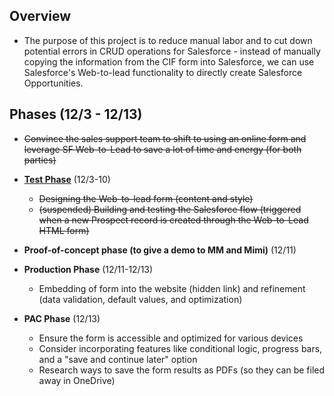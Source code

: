 ## Overview
- The purpose of this project is to reduce manual labor and to cut down potential errors in CRUD operations for Salesforce - instead of manually copying the information from the CIF form into Salesforce, we can use Salesforce's Web-to-lead functionality to directly create Salesforce Opportunities. 

## Phases (12/3 - 12/13)
- ~~Convince the sales support team to shift to using an online form and leverage SF Web-to-Lead to save a lot of time and energy (for both parties)~~
- [**Test Phase**](https://github.com/jerrytigerxu/AVT-SOSO/blob/main/CIF-Automation/Test-Phase.md) (12/3-10)
  - ~~Designing the Web-to-lead form (content and style)~~
  - ~~(suspended) Building and testing the Salesforce flow (triggered when a new Prospect record is created through the Web-to-Lead HTML form)~~

- **Proof-of-concept phase (to give a demo to MM and Mimi)** (12/11)
- **Production Phase** (12/11-12/13)
  - Embedding of form into the website (hidden link) and refinement (data validation, default values, and optimization)
- **PAC Phase** (12/13)
  - Ensure the form is accessible and optimized for various devices
  - Consider incorporating features like conditional logic, progress bars, and a "save and continue later" option
  - Research ways to save the form results as PDFs (so they can be filed away in OneDrive)
    

    



